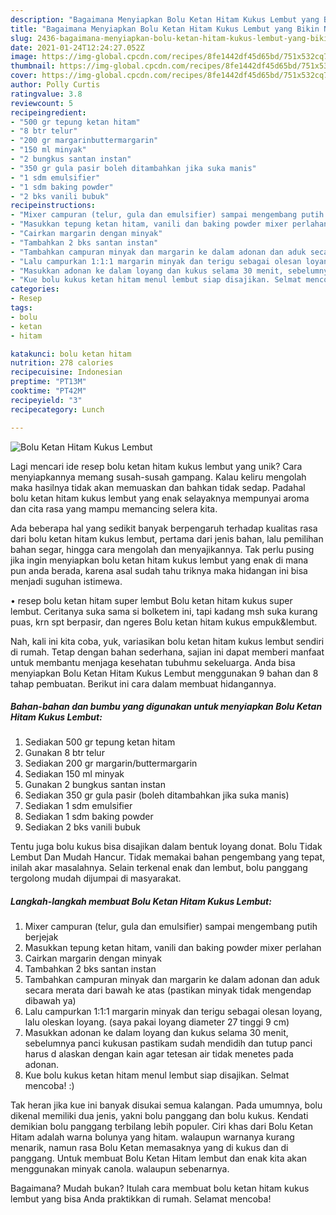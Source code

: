 ```yaml
---
description: "Bagaimana Menyiapkan Bolu Ketan Hitam Kukus Lembut yang Bikin Ngiler"
title: "Bagaimana Menyiapkan Bolu Ketan Hitam Kukus Lembut yang Bikin Ngiler"
slug: 2436-bagaimana-menyiapkan-bolu-ketan-hitam-kukus-lembut-yang-bikin-ngiler
date: 2021-01-24T12:24:27.052Z
image: https://img-global.cpcdn.com/recipes/8fe1442df45d65bd/751x532cq70/bolu-ketan-hitam-kukus-lembut-foto-resep-utama.jpg
thumbnail: https://img-global.cpcdn.com/recipes/8fe1442df45d65bd/751x532cq70/bolu-ketan-hitam-kukus-lembut-foto-resep-utama.jpg
cover: https://img-global.cpcdn.com/recipes/8fe1442df45d65bd/751x532cq70/bolu-ketan-hitam-kukus-lembut-foto-resep-utama.jpg
author: Polly Curtis
ratingvalue: 3.8
reviewcount: 5
recipeingredient:
- "500 gr tepung ketan hitam"
- "8 btr telur"
- "200 gr margarinbuttermargarin"
- "150 ml minyak"
- "2 bungkus santan instan"
- "350 gr gula pasir boleh ditambahkan jika suka manis"
- "1 sdm emulsifier"
- "1 sdm baking powder"
- "2 bks vanili bubuk"
recipeinstructions:
- "Mixer campuran (telur, gula dan emulsifier) sampai mengembang putih berjejak"
- "Masukkan tepung ketan hitam, vanili dan baking powder mixer perlahan"
- "Cairkan margarin dengan minyak"
- "Tambahkan 2 bks santan instan"
- "Tambahkan campuran minyak dan margarin ke dalam adonan dan aduk secara merata dari bawah ke atas (pastikan minyak tidak mengendap dibawah ya)"
- "Lalu campurkan 1:1:1 margarin minyak dan terigu sebagai olesan loyang, lalu oleskan loyang. (saya pakai loyang diameter 27 tinggi 9 cm)"
- "Masukkan adonan ke dalam loyang dan kukus selama 30 menit, sebelumnya panci kukusan pastikam sudah mendidih dan tutup panci harus d alaskan dengan kain agar tetesan air tidak menetes pada adonan."
- "Kue bolu kukus ketan hitam menul lembut siap disajikan. Selmat mencoba! :)"
categories:
- Resep
tags:
- bolu
- ketan
- hitam

katakunci: bolu ketan hitam 
nutrition: 278 calories
recipecuisine: Indonesian
preptime: "PT13M"
cooktime: "PT42M"
recipeyield: "3"
recipecategory: Lunch

---
```



![Bolu Ketan Hitam Kukus Lembut](https://img-global.cpcdn.com/recipes/8fe1442df45d65bd/751x532cq70/bolu-ketan-hitam-kukus-lembut-foto-resep-utama.jpg)

Lagi mencari ide resep bolu ketan hitam kukus lembut yang unik? Cara menyiapkannya memang susah-susah gampang. Kalau keliru mengolah maka hasilnya tidak akan memuaskan dan bahkan tidak sedap. Padahal bolu ketan hitam kukus lembut yang enak selayaknya mempunyai aroma dan cita rasa yang mampu memancing selera kita.

Ada beberapa hal yang sedikit banyak berpengaruh terhadap kualitas rasa dari bolu ketan hitam kukus lembut, pertama dari jenis bahan, lalu pemilihan bahan segar, hingga cara mengolah dan menyajikannya. Tak perlu pusing jika ingin menyiapkan bolu ketan hitam kukus lembut yang enak di mana pun anda berada, karena asal sudah tahu triknya maka hidangan ini bisa menjadi suguhan istimewa.

• resep bolu ketan hitam super lembut Bolu ketan hitam kukus super lembut. Ceritanya suka sama si bolketem ini, tapi kadang msh suka kurang puas, krn spt berpasir, dan ngeres Bolu ketan hitam kukus empuk&amp;lembut.


Nah, kali ini kita coba, yuk, variasikan bolu ketan hitam kukus lembut sendiri di rumah. Tetap dengan bahan sederhana, sajian ini dapat memberi manfaat untuk membantu menjaga kesehatan tubuhmu sekeluarga. Anda bisa menyiapkan Bolu Ketan Hitam Kukus Lembut menggunakan 9 bahan dan 8 tahap pembuatan. Berikut ini cara dalam membuat hidangannya.

<!--inarticleads1-->

##### Bahan-bahan dan bumbu yang digunakan untuk menyiapkan Bolu Ketan Hitam Kukus Lembut:

1. Sediakan 500 gr tepung ketan hitam
1. Gunakan 8 btr telur
1. Sediakan 200 gr margarin/buttermargarin
1. Sediakan 150 ml minyak
1. Gunakan 2 bungkus santan instan
1. Sediakan 350 gr gula pasir (boleh ditambahkan jika suka manis)
1. Sediakan 1 sdm emulsifier
1. Sediakan 1 sdm baking powder
1. Sediakan 2 bks vanili bubuk


Tentu juga bolu kukus bisa disajikan dalam bentuk loyang donat. Bolu Tidak Lembut Dan Mudah Hancur. Tidak memakai bahan pengembang yang tepat, inilah akar masalahnya. Selain terkenal enak dan lembut, bolu panggang tergolong mudah dijumpai di masyarakat. 

<!--inarticleads2-->

##### Langkah-langkah membuat Bolu Ketan Hitam Kukus Lembut:

1. Mixer campuran (telur, gula dan emulsifier) sampai mengembang putih berjejak
1. Masukkan tepung ketan hitam, vanili dan baking powder mixer perlahan
1. Cairkan margarin dengan minyak
1. Tambahkan 2 bks santan instan
1. Tambahkan campuran minyak dan margarin ke dalam adonan dan aduk secara merata dari bawah ke atas (pastikan minyak tidak mengendap dibawah ya)
1. Lalu campurkan 1:1:1 margarin minyak dan terigu sebagai olesan loyang, lalu oleskan loyang. (saya pakai loyang diameter 27 tinggi 9 cm)
1. Masukkan adonan ke dalam loyang dan kukus selama 30 menit, sebelumnya panci kukusan pastikam sudah mendidih dan tutup panci harus d alaskan dengan kain agar tetesan air tidak menetes pada adonan.
1. Kue bolu kukus ketan hitam menul lembut siap disajikan. Selmat mencoba! :)


Tak heran jika kue ini banyak disukai semua kalangan. Pada umumnya, bolu dikenal memiliki dua jenis, yakni bolu panggang dan bolu kukus. Kendati demikian bolu panggang terbilang lebih populer. Ciri khas dari Bolu Ketan Hitam adalah warna bolunya yang hitam. walaupun warnanya kurang menarik, namun rasa Bolu Ketan memasaknya yang di kukus dan di panggang. Untuk membuat Bolu Ketan Hitam lembut dan enak kita akan menggunakan minyak canola. walaupun sebenarnya. 

Bagaimana? Mudah bukan? Itulah cara membuat bolu ketan hitam kukus lembut yang bisa Anda praktikkan di rumah. Selamat mencoba!
